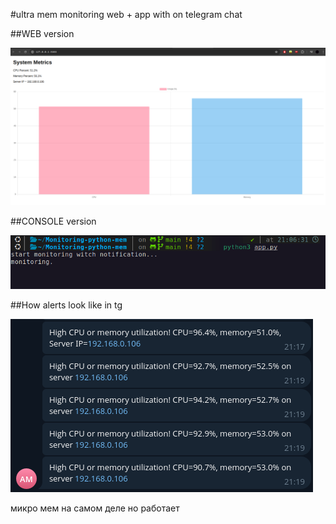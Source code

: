 #ultra mem monitoring web + app with on telegram chat


##WEB version

![web](./imgs/web.png)



##CONSOLE version

![app](./imgs/app.png)




##How alerts look like in tg

![alerts](./imgs/alerts.png)




микро мем на самом деле но работает